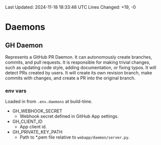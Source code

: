 Last Updated: 2024-11-18 18:33:48 UTC
Lines Changed: +19, -0
# Daemons

## GH Daemon

Represents a GitHub PR Daemon. It can autonomously create branches, commits, and pull requests. It is responsible for making trivial changes, such as updating code style, adding documentation, or fixing typos.
It will detect PRs created by users. It will create its own revision branch, make commits with changes, and create a PR into the original branch.

### env vars

Loaded in from `.env.daemons` at build-time.

- GH_WEBHOOK_SECRET
  - Webhook secret defined in GitHub App settings.
- GH_CLIENT_ID
  - App client id.
- GH_PRIVATE_KEY_PATH
  - Path to *.pem file relative to `webapp/daemon/server.py`.
